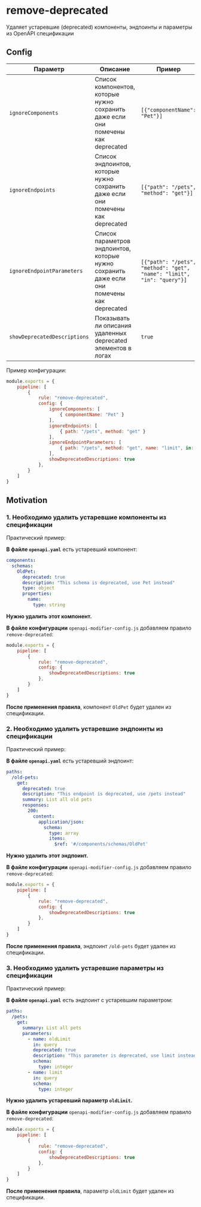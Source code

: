 # remove-deprecated

Удаляет устаревшие (deprecated) компоненты, эндпоинты и параметры из OpenAPI спецификации

## Config

| Параметр | Описание | Пример | Типизация | Дефолтное |
|----------|----------|---------|-----------|-----------|
| `ignoreComponents` | Список компонентов, которые нужно сохранить даже если они помечены как deprecated | `[{"componentName": "Pet"}]` | `Array<ComponentDescriptorConfig>` | `[]` |
| `ignoreEndpoints` | Список эндпоинтов, которые нужно сохранить даже если они помечены как deprecated | `[{"path": "/pets", "method": "get"}]` | `Array<EndpointDescriptorConfig>` | `[]` |
| `ignoreEndpointParameters` | Список параметров эндпоинтов, которые нужно сохранить даже если они помечены как deprecated | `[{"path": "/pets", "method": "get", "name": "limit", "in": "query"}]` | `Array<ParameterDescriptorConfig>` | `[]` |
| `showDeprecatedDescriptions` | Показывать ли описания удаленных deprecated элементов в логах | `true` | `boolean` | `false` |

Пример конфигурации:

```js
module.exports = {
    pipeline: [
        {
            rule: "remove-deprecated",
            config: {
                ignoreComponents: [
                    { componentName: "Pet" }
                ],
                ignoreEndpoints: [
                    { path: "/pets", method: "get" }
                ],
                ignoreEndpointParameters: [
                    { path: "/pets", method: "get", name: "limit", in: "query" }
                ],
                showDeprecatedDescriptions: true
            },
        }
    ]
}
```

## Motivation

<a name="custom_anchor_motivation_1"></a>
### 1. Необходимо удалить устаревшие компоненты из спецификации

Практический пример:

**В файле `openapi.yaml`** есть устаревший компонент:

```yaml
components:
  schemas:
    OldPet:
      deprecated: true
      description: "This schema is deprecated, use Pet instead"
      type: object
      properties:
        name:
          type: string
```

**Нужно удалить этот компонент.**

**В файле конфигурации** `openapi-modifier-config.js` добавляем правило `remove-deprecated`:

```js
module.exports = {
    pipeline: [
        {
            rule: "remove-deprecated",
            config: {
                showDeprecatedDescriptions: true
            },
        }
    ]
}
```

**После применения правила**, компонент `OldPet` будет удален из спецификации.

<a name="custom_anchor_motivation_2"></a>
### 2. Необходимо удалить устаревшие эндпоинты из спецификации

Практический пример:

**В файле `openapi.yaml`** есть устаревший эндпоинт:

```yaml
paths:
  /old-pets:
    get:
      deprecated: true
      description: "This endpoint is deprecated, use /pets instead"
      summary: List all old pets
      responses:
        200:
          content:
            application/json:
              schema:
                type: array
                items:
                  $ref: '#/components/schemas/OldPet'
```

**Нужно удалить этот эндпоинт.**

**В файле конфигурации** `openapi-modifier-config.js` добавляем правило `remove-deprecated`:

```js
module.exports = {
    pipeline: [
        {
            rule: "remove-deprecated",
            config: {
                showDeprecatedDescriptions: true
            },
        }
    ]
}
```

**После применения правила**, эндпоинт `/old-pets` будет удален из спецификации.

<a name="custom_anchor_motivation_3"></a>
### 3. Необходимо удалить устаревшие параметры из спецификации

Практический пример:

**В файле `openapi.yaml`** есть эндпоинт с устаревшим параметром:

```yaml
paths:
  /pets:
    get:
      summary: List all pets
      parameters:
        - name: oldLimit
          in: query
          deprecated: true
          description: "This parameter is deprecated, use limit instead"
          schema:
            type: integer
        - name: limit
          in: query
          schema:
            type: integer
```

**Нужно удалить устаревший параметр `oldLimit`.**

**В файле конфигурации** `openapi-modifier-config.js` добавляем правило `remove-deprecated`:

```js
module.exports = {
    pipeline: [
        {
            rule: "remove-deprecated",
            config: {
                showDeprecatedDescriptions: true
            },
        }
    ]
}
```

**После применения правила**, параметр `oldLimit` будет удален из спецификации. 